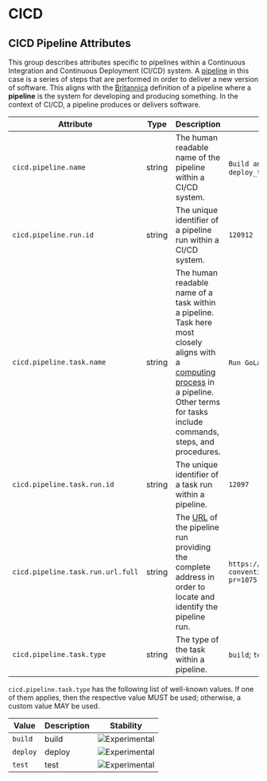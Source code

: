 <!--- Hugo front matter used to generate the website version of this page:
--->

<!-- NOTE: THIS FILE IS AUTOGENERATED. DO NOT EDIT BY HAND. -->
<!-- see templates/registry/markdown/attribute_namespace.md.j2 -->

# CICD

## CICD Pipeline Attributes

This group describes attributes specific to pipelines within a Continuous Integration and Continuous Deployment (CI/CD) system. A [pipeline](<https://en.wikipedia.org/wiki/Pipeline_(computing)>) in this case is a series of steps that are performed in order to deliver a new version of software. This aligns with the [Britannica](https://www.britannica.com/dictionary/pipeline) definition of a pipeline where a **pipeline** is the system for developing and producing something. In the context of CI/CD, a pipeline produces or delivers software.

| Attribute                                                                       | Type   | Description                                                                                                                                                                                                                                       | Examples                                                                                                 | Stability                                                        |
| ------------------------------------------------------------------------------- | ------ | ------------------------------------------------------------------------------------------------------------------------------------------------------------------------------------------------------------------------------------------------- | -------------------------------------------------------------------------------------------------------- | ---------------------------------------------------------------- |
| <a id="`cicd.pipeline.name`">`cicd.pipeline.name`</a>                           | string | The human readable name of the pipeline within a CI/CD system.                                                                                                                                                                                    | `Build and Test`; `Lint`; `Deploy Go Project`; `deploy_to_environment`                                   | ![Experimental](https://img.shields.io/badge/-experimental-blue) |
| <a id="`cicd.pipeline.run.id`">`cicd.pipeline.run.id`</a>                       | string | The unique identifier of a pipeline run within a CI/CD system.                                                                                                                                                                                    | `120912`                                                                                                 | ![Experimental](https://img.shields.io/badge/-experimental-blue) |
| <a id="`cicd.pipeline.task.name`">`cicd.pipeline.task.name`</a>                 | string | The human readable name of a task within a pipeline. Task here most closely aligns with a [computing process](<https://en.wikipedia.org/wiki/Pipeline_(computing)>) in a pipeline. Other terms for tasks include commands, steps, and procedures. | `Run GoLang Linter`; `Go Build`; `go-test`; `deploy_binary`                                              | ![Experimental](https://img.shields.io/badge/-experimental-blue) |
| <a id="`cicd.pipeline.task.run.id`">`cicd.pipeline.task.run.id`</a>             | string | The unique identifier of a task run within a pipeline.                                                                                                                                                                                            | `12097`                                                                                                  | ![Experimental](https://img.shields.io/badge/-experimental-blue) |
| <a id="`cicd.pipeline.task.run.url.full`">`cicd.pipeline.task.run.url.full`</a> | string | The [URL](https://en.wikipedia.org/wiki/URL) of the pipeline run providing the complete address in order to locate and identify the pipeline run.                                                                                                 | `https://github.com/open-telemetry/semantic-conventions/actions/runs/9753949763/job/26920038674?pr=1075` | ![Experimental](https://img.shields.io/badge/-experimental-blue) |
| <a id="`cicd.pipeline.task.type`">`cicd.pipeline.task.type`</a>                 | string | The type of the task within a pipeline.                                                                                                                                                                                                           | `build`; `test`; `deploy`                                                                                | ![Experimental](https://img.shields.io/badge/-experimental-blue) |

`cicd.pipeline.task.type` has the following list of well-known values. If one of them applies, then the respective value MUST be used; otherwise, a custom value MAY be used.

| Value    | Description | Stability                                                        |
| -------- | ----------- | ---------------------------------------------------------------- |
| `build`  | build       | ![Experimental](https://img.shields.io/badge/-experimental-blue) |
| `deploy` | deploy      | ![Experimental](https://img.shields.io/badge/-experimental-blue) |
| `test`   | test        | ![Experimental](https://img.shields.io/badge/-experimental-blue) |

